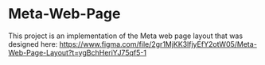 # Meta-Web-Page
This project is an implementation of the Meta web page layout that was designed here: https://www.figma.com/file/2gr1MjKK3lfjyEfY2otW05/Meta-Web-Page-Layout?t=ygBchHeriYJ75qf5-1
